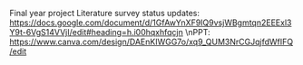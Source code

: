 Final year project
Literature survey status updates: https://docs.google.com/document/d/1GfAwYnXF9IQ9vsjWBgmtqn2EEExl3Y9t-6VgS14VVjI/edit#heading=h.i00hqxhfqcjn \nPPT: https://www.canva.com/design/DAEnKIWGG7o/xq9_QUM3NrCGJqjfdWfIFQ/edit
